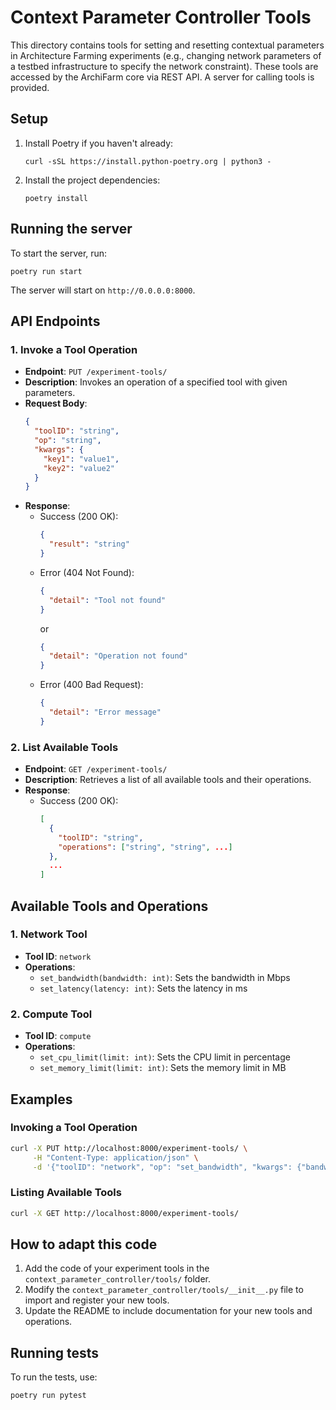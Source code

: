 # Context Parameter Controller Tools

This directory contains tools for setting and resetting contextual parameters in Architecture Farming experiments (e.g., changing network parameters of a testbed infrastructure to specify the network constraint). These tools are accessed by the ArchiFarm core via REST API. A server for calling tools is provided.

## Setup

1. Install Poetry if you haven't already:
   ```
   curl -sSL https://install.python-poetry.org | python3 -
   ```

2. Install the project dependencies:
   ```
   poetry install
   ```

## Running the server

To start the server, run:

```
poetry run start
```

The server will start on `http://0.0.0.0:8000`.

## API Endpoints

### 1. Invoke a Tool Operation

- **Endpoint**: `PUT /experiment-tools/`
- **Description**: Invokes an operation of a specified tool with given parameters.
- **Request Body**:
  ```json
  {
    "toolID": "string",
    "op": "string",
    "kwargs": {
      "key1": "value1",
      "key2": "value2"
    }
  }
  ```
- **Response**:
  - Success (200 OK):
    ```json
    {
      "result": "string"
    }
    ```
  - Error (404 Not Found):
    ```json
    {
      "detail": "Tool not found"
    }
    ```
    or
    ```json
    {
      "detail": "Operation not found"
    }
    ```
  - Error (400 Bad Request):
    ```json
    {
      "detail": "Error message"
    }
    ```

### 2. List Available Tools

- **Endpoint**: `GET /experiment-tools/`
- **Description**: Retrieves a list of all available tools and their operations.
- **Response**:
  - Success (200 OK):
    ```json
    [
      {
        "toolID": "string",
        "operations": ["string", "string", ...]
      },
      ...
    ]
    ```

## Available Tools and Operations

### 1. Network Tool

- **Tool ID**: `network`
- **Operations**:
  - `set_bandwidth(bandwidth: int)`: Sets the bandwidth in Mbps
  - `set_latency(latency: int)`: Sets the latency in ms

### 2. Compute Tool

- **Tool ID**: `compute`
- **Operations**:
  - `set_cpu_limit(limit: int)`: Sets the CPU limit in percentage
  - `set_memory_limit(limit: int)`: Sets the memory limit in MB

## Examples

### Invoking a Tool Operation

```bash
curl -X PUT http://localhost:8000/experiment-tools/ \
     -H "Content-Type: application/json" \
     -d '{"toolID": "network", "op": "set_bandwidth", "kwargs": {"bandwidth": 100}}'
```

### Listing Available Tools

```bash
curl -X GET http://localhost:8000/experiment-tools/
```

## How to adapt this code

1. Add the code of your experiment tools in the `context_parameter_controller/tools/` folder.
2. Modify the `context_parameter_controller/tools/__init__.py` file to import and register your new tools.
3. Update the README to include documentation for your new tools and operations.

## Running tests

To run the tests, use:

```
poetry run pytest
```
